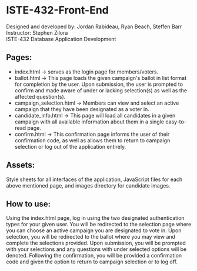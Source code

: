 # ISTE-432-Front-End

Designed and developed by: Jordan Rabideau, Ryan Beach, Steffen Barr<br>
Instructor: Stephen Zilora<br>
ISTE-432 Database Application Development<br>

## Pages:

- index.html -> serves as the login page for members/voters.
- ballot.html -> This page loads the given campaign's ballot in list format for completion by the user. Upon submission, the user is prompted to confirm and made aware of under or lacking selection(s) as well as the affected question(s).
- campaign_selection.html -> Members can view and select an active campaign that they have been designated as a voter in.
- candidate_info.html -> This page will load all candidates in a given campaign with all available information about them in a single easy-to-read page.
- confirm.html -> This confirmation page informs the user of their confirmation code, as well as allows them to return to campaign selection or log out of the application entirely.

## Assets:

Style sheets for all interfaces of the application, JavaScript files for each above mentioned page, and images directory for candidate images.

## How to use:

Using the index.html page, log in using the two designated authentication types for your given user. You will be redirected to the selection page where you can choose an active campaign you are designated to vote in. Upon selection, you will be redirected to the ballot where you may view and complete the selections provided. Upon submission, you will be prompted with your selections and any questions with under selected options will be denoted. Following the confirmation, you will be provided a confirmation code and given the option to return to campaign selection or to log off.
